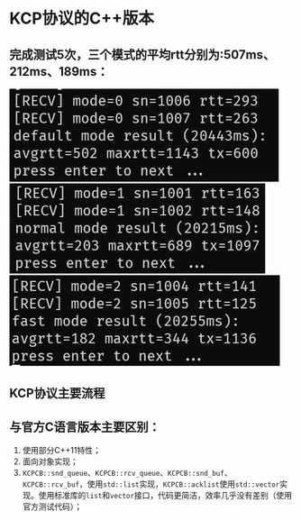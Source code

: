 # KCP协议的C++版本

## 完成测试5次，三个模式的平均rtt分别为:507ms、212ms、189ms：

![image](https://github.com/gitzhangjz/cpp_kcp/blob/main/img/mode0.png)
![image](https://github.com/gitzhangjz/cpp_kcp/blob/main/img/mode1.png)
![image](https://github.com/gitzhangjz/cpp_kcp/blob/main/img/mode2.png)

## KCP协议主要流程


## 与官方C语言版本主要区别：

1. 使用部分C++11特性；
2. 面向对象实现；
3. `KCPCB::snd_queue`、`KCPCB::rcv_queue`、`KCPCB::snd_buf`、`KCPCB::rcv_buf`，使用`std::list`实现，`KCPCB::acklist`使用`std::vector`实现。使用标准库的`list`和`vector`接口，代码更简洁，效率几乎没有差别（使用官方测试代码）；
